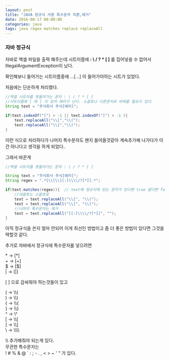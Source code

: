 ```yaml
---
layout: post
title: "JAVA 정규식 사용 특수문자 치환,제거"
date: 2016-08-17 00:00:00
categories: java
tags: java regex matches replace replaceAll
---
```


### 자바 정규식

자바로 엑셀 파일을 출력 해주는데 시트이름에 **\: \ / ? \* \[ \]** 를 집어넣을 수 없어서  IllegalArgumentException이 났다.

확인해보니 들어가는 시트이름중에 ...[...] 이 들어가야하는 시트가 있었다.

처음에는 단순하게 처리했다.

```java
//엑셀 시트이름 못들어가는 문자 : \ / ? * [ ]
//시트이름에 [ 와 ] 이 있어 에러가 난다. 소괄호나 다른문자로 바꿔줄 필요가 있다.
String text = "주식회사 주식[에러]";

if(text.indexOf("[") > -1 || text.indexOf("]") > -1 ){
	text.replaceAll("\\[","\\(");
	text.replaceAll("\\]","\\)");
} 

```

이런 식으로 처리하다가 나머지 특수문자도 왠지 들어올것같아 계속추가해 나가다가 이건 아니다고 생각을 하게 되었다..

그래서 바꾼게

```java
//엑셀 시트이름 못들어가는 문자 : \ / ? * [ ]

String text = "주식회사 주식[에러]";
String regex = ".*[\\[\\][:]\\\\/?[*]].*";

if(text.matches(regex)){  // text에 정규식에 있는 문자가 있다면 true 없다면 false 
	//대괄호는 소괄호로
	text = text.replaceAll("\\[", "\\(");
	text = text.replaceAll("\\]", "\\)");
	//나머지 특수문자는 제거
	text = text.replaceAll("[[:]\\\\/?[*]]", "");  
}
```

아직 정규식을 쓴지 얼마 안되어 이게 최선인 방법이고 좀 더 좋은 방법이 있다면 그것을 택할것 같다.

추가로 자바에서 정규식에 특수문자를 넣으려면   

\* -> [*]  
\+ -> [+]  
\$ -> [$]  
\| -> [|]  

[ ] 으로 감싸줘야 하는것들이 있고  

( -> \\\\(  
) -> \\\\)  
{ -> \\\\{  
} -> \\\\}  
^ -> \\\^  
[ -> \\\\[  
] -> \\\\]  
\ -> \\\\\\\\
  
\\\ 추가해줘야 되는게 있다.  
무관한 특수문자는  
! # % & @ ` : ; - . , < > ~ ' " 가 있다.
